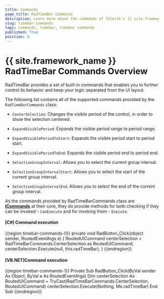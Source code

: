 ```yaml
---
title: Commands
page_title: RadTimeBar Commands
description: Learn more about the commands of Telerik's {{ site.framework_name }} TimeBar that allow you to easily handle the user interface actions.
slug: timebar-commands
tags: commands, timebar, timebar commands
published: True
position: 0
---
```


# {{ site.framework_name }} RadTimeBar Commands Overview

RadTimeBar provides a set of built-in commands that enables you to further control its behavior and keep your logic separated from the UI layout.

The following list contains all of the supported commands provided by the `RadTimeBarCommands` class:

* `CenterSelection`: Changes the visible period of the control, in order to show the selection centered.

* `ExpandVisiblePeriod`: Expands the visible period range to period range.

* `ExpandVisiblePeriodToStart`: Expands the visible period start to period start.

* `ExpandVisiblePeriodToEnd`: Expands the visible period end to period end.

* `SelectionGroupInterval`: Allows you to select the current group interval.

* `SelectionGroupIntervalStart`: Allows you to select the start of the current group interval.

* `SelectionGroupIntervalEnd`: Allows you to select the end of the current group interval.

As the commands provided by RadTimeBarCommands class are [__ICommands__](https://docs.microsoft.com/en-us/dotnet/api/system.windows.input.icommand?view=net-6.0) at their core, they do provide methods for both checking if they can be invoked - `CanExecute` and for invoking them - `Execute`.

#### __[C#] Command execution__
{{region timebar-commands-0}}
    private void RadButton_Click(object sender, RoutedEventArgs e)
    {
        RoutedUICommand centerSelection = RadTimeBarCommands.CenterSelection as RoutedUICommand;
        centerSelection.Execute(null, this.radTimeBar);
    }
{{endregion}}

#### __[VB.NET]Command execution__
{{region timebar-commands-1}}
    Private Sub RadButton_Click(ByVal sender As Object, ByVal e As RoutedEventArgs)
        Dim centerSelection As RoutedUICommand = TryCast(RadTimeBarCommands.CenterSelection, RoutedUICommand)
        centerSelection.Execute(Nothing, Me.radTimeBar)
    End Sub
{{endregion}}
